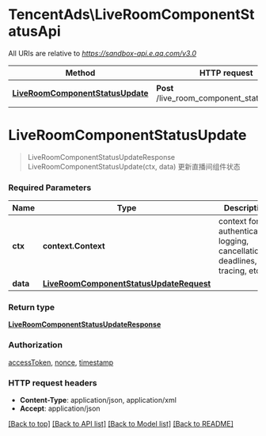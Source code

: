 # TencentAds\LiveRoomComponentStatusApi

All URIs are relative to *https://sandbox-api.e.qq.com/v3.0*

Method | HTTP request | Description
------------- | ------------- | -------------
[**LiveRoomComponentStatusUpdate**](LiveRoomComponentStatusApi.md#LiveRoomComponentStatusUpdate) | **Post** /live_room_component_status/update | 更新直播间组件状态


# **LiveRoomComponentStatusUpdate**
> LiveRoomComponentStatusUpdateResponse LiveRoomComponentStatusUpdate(ctx, data)
更新直播间组件状态

### Required Parameters

Name | Type | Description  | Notes
------------- | ------------- | ------------- | -------------
 **ctx** | **context.Context** | context for authentication, logging, cancellation, deadlines, tracing, etc.
  **data** | [**LiveRoomComponentStatusUpdateRequest**](LiveRoomComponentStatusUpdateRequest.md)|  | 

### Return type

[**LiveRoomComponentStatusUpdateResponse**](LiveRoomComponentStatusUpdateResponse.md)

### Authorization

[accessToken](../README.md#accessToken), [nonce](../README.md#nonce), [timestamp](../README.md#timestamp)

### HTTP request headers

 - **Content-Type**: application/json, application/xml
 - **Accept**: application/json

[[Back to top]](#) [[Back to API list]](../README.md#documentation-for-api-endpoints) [[Back to Model list]](../README.md#documentation-for-models) [[Back to README]](../README.md)

